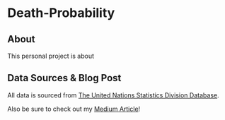 # Death-Probability
## About
This personal project is about

## Data Sources & Blog Post
All data is sourced from [The United Nations Statistics Division Database](https://unstats.un.org/unsd/demographic-social/products/dyb/index.cshtml).

Also be sure to check out my [Medium Article](https://waqaskhwaja-business.medium.com/death-prediction-18e2bb76ad85)!
